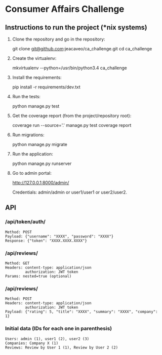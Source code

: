 # Consumer Affairs Challenge

## Instructions to run the project (*nix systems)

1. Clone the repository and go in the repository:

    git clone git@github.com:jeacaveo/ca_challenge.git
    cd ca_challenge

2. Create the virtualenv:

    mkvirtualenv --python=/usr/bin/python3.4 ca_challenge

3. Install the requirements:

    pip install -r requirements/dev.txt

4. Run the tests:

    python manage.py test

5. Get the coverage report (from the project/repository root):

    coverage run --source='.' manage.py test
    coverage report

6. Run migrations:

    python manage.py migrate

7. Run the application:

    python manage.py runserver

8. Go to admin portal:

    http://127.0.0.1:8000/admin/

    Credentials: admin/admin or user1/user1 or user2/user2.


## API

### /api/token/auth/

    Method: POST
    Payload: {"username": "XXXX", "password": "XXXX"}
    Response: {"token": "XXXX.XXXX.XXXX"}

### /api/reviews/

    Method: GET
    Headers: content-type: application/json
             authorization: JWT token
    Params: nested=true (optional)

### /api/reviews/

    Method: POST
    Headers: content-type: application/json
             authorization: JWT token
    Payload: {"rating": 5, "title": "XXXX", "summary": "XXXX", "company": 1}

### Initial data (IDs for each one in parenthesis)

    Users: admin (1), user1 (2), user2 (3)
    Companies: Company X (1)
    Reviews: Review by User 1 (1), Review by User 2 (2)
